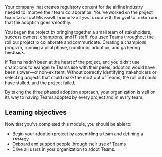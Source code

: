 Your company that creates regulatory content for the airline industry needed to improve their team collaboration. You've worked on the project team to roll out Microsoft Teams to all your users with the goal to make sure that the adoption goes smoothly.

You began the project by bringing together a small team of stakeholders, success owners, champions, and IT staff. You used Teams throughout the roll out project to collaborate and communicate. Creating a champions program, running a pilot phase, monitoring adoption, and gathering feedback.

If Teams hadn't been at the heart of the project, and you didn't use champions to evangelize Teams use with their peers, adoption would have been slower—or non-existent. Without correctly identifying stakeholders or selecting projects that could make the most out of Teams, the roll out could have stalled, and the project failed.

By taking the three phased adoption approach, your organization is well on its way to having Teams adopted by every project and in every team.

## Learning objectives

Now that you've completed this module, you should be able to:

- Begin your adoption project by assembling a team and defining a strategy.
- Onboard and support people through their use of Teams.
- Drive all users in your organization to adopt Teams.
